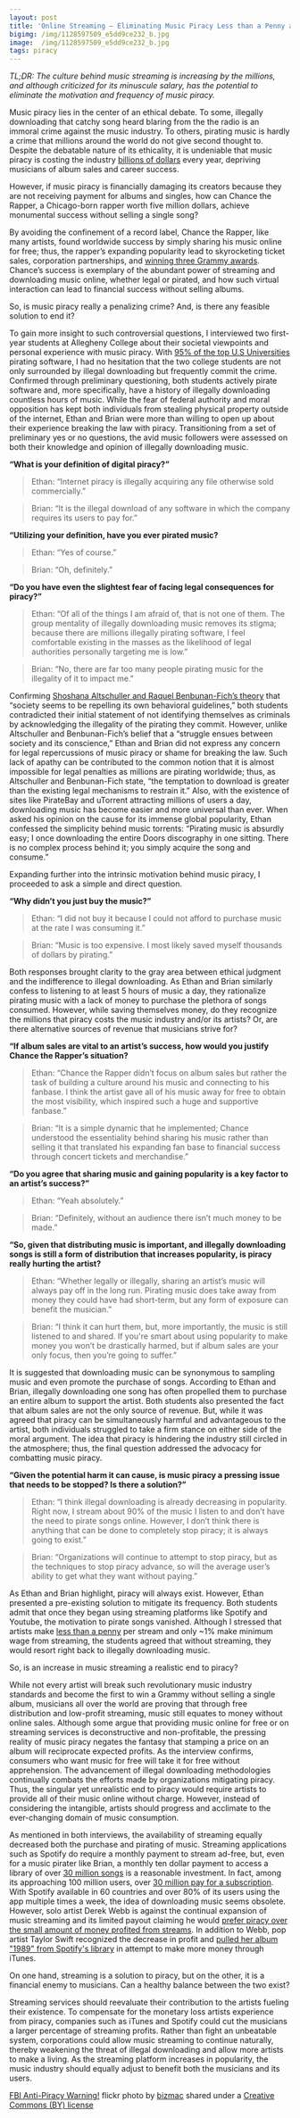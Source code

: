 ```yaml
---
layout: post
title: 'Online Streaming — Eliminating Music Piracy Less than a Penny at a Time'
bigimg: /img/1128597509_e5dd9ce232_b.jpg
image:  /img/1128597509_e5dd9ce232_b.jpg
tags: piracy
---
```

*TL;DR: The culture behind music streaming is increasing by the millions, and although criticized for its minuscule salary, has the potential to eliminate the motivation and frequency of music piracy.*

Music piracy lies in the center of an ethical debate. To some, illegally downloading that catchy song heard blaring from the the radio is an immoral crime against the music industry. To others, pirating music is hardly a crime that millions around the world do not give second thought to. Despite the debatable nature of its ethicality, it is undeniable that music piracy is costing the industry [billions of dollars](http://www.gao.gov/products/GAO-10-423) every year, depriving musicians of album sales and career success.

However, if music piracy is financially damaging its creators because they are not receiving payment for albums and singles, how can Chance the Rapper, a Chicago-born rapper worth five million dollars, achieve monumental success without selling a single song? 

By avoiding the confinement of a record label, Chance the Rapper, like many artists, found worldwide success by simply sharing his music online for free; thus, the rapper’s expanding popularity lead to skyrocketing ticket sales, corporation partnerships, and [winning three Grammy awards](http://www.chicagotribune.com/entertainment/chicagoinc/ct-chance-the-rapper-grammy-awards-20170212-story.html). Chance’s success is exemplary of the abundant power of streaming and downloading music online, whether legal or pirated, and how such virtual interaction can lead to financial success without selling albums. 

So, is music piracy really a penalizing crime? And, is there any feasible solution to end it?

To gain more insight to such controversial questions, I interviewed two first-year students at Allegheny College about their societal viewpoints and personal experience with music piracy. With [95% of the top U.S Universities](https://www.revulytics.com/resources/stat-watch) pirating software, I had no hesitation that the two college students are not only surrounded by illegal downloading but frequently commit the crime. Confirmed through preliminary questioning, both students actively pirate software and, more specifically, have a history of illegally downloading countless hours of music. While the fear of federal authority and moral opposition has kept both individuals from stealing physical property outside of the internet, Ethan and Brian were more than willing to open up about their experience breaking the law with piracy. Transitioning from a set of preliminary yes or no questions, the avid music followers were assessed on both their knowledge and opinion of illegally downloading music. 

**“What is your definition of digital piracy?”**
>Ethan: “Internet piracy is illegally acquiring any file otherwise sold commercially.”

>Brian: “It is the illegal download of any software in which the company requires its users to pay for.”

**“Utilizing your definition, have you ever pirated music?**
>Ethan: “Yes of course.”

>Brian: “Oh, definitely.”

**“Do you have even the slightest fear of facing legal consequences for piracy?”**
>Ethan: “Of all of the things I am afraid of, that is not one of them. The group mentality of illegally downloading music removes its      stigma; because there are millions illegally pirating software, I feel comfortable existing in the masses as the likelihood of legal    authorities personally targeting me is low.”

>Brian: “No, there are far too many people pirating music for the illegality of it to impact me."

Confirming [Shoshana Altschuller and Raquel Benbunan-Fich’s theory](https://link.springer.com/article/10.1007/s10676-008-9179-1) that “society seems to be repelling its own behavioral guidelines,” both students contradicted their initial statement of not identifying themselves as criminals by acknowledging the illegality of the pirating they commit. However, unlike Altschuller and Benbunan-Fich’s belief that a “struggle ensues between society and its conscience,” Ethan and Brian did not express any concern for legal repercussions of music piracy or shame for breaking the law. Such lack of apathy can be contributed to the common notion that it is almost impossible for legal penalties as millions are pirating worldwide; thus, as Altschuller and Benbunan-Fich state, “the temptation to download is greater than the existing legal mechanisms to restrain it.” Also, with the existence of sites like PirateBay and uTorrent attracting millions of users a day, downloading music has become easier and more universal than ever. When asked his opinion on the cause for its immense global popularity, Ethan confessed the simplicity behind music torrents: “Pirating music is absurdly easy; I once downloading the entire Doors discography in one sitting. There is no complex process behind it; you simply acquire the song and consume.”
 
Expanding further into the intrinsic motivation behind music piracy, I proceeded to ask a simple and direct question.

**“Why didn’t you just buy the music?”**
>Ethan: “I did not buy it because I could not afford to purchase music at the rate I was consuming it.”

>Brian: “Music is too expensive. I most likely saved myself thousands of dollars by pirating.” 

Both responses brought clarity to the gray area between ethical judgment and the indifference to illegal downloading. As Ethan and Brian similarly confess to listening to at least 5 hours of music a day, they rationalize pirating music with a lack of money to purchase the plethora of songs consumed. However, while saving themselves money, do they recognize the millions that piracy costs the music industry and/or its artists? Or, are there alternative sources of revenue that musicians strive for?

**“If album sales are vital to an artist’s success, how would you justify Chance the Rapper’s situation?**
>Ethan: “Chance the Rapper didn’t focus on album sales but rather the task of building a culture around his music and connecting to       his fanbase. I think the artist gave all of his music away for free to obtain the most visibility, which inspired such a huge and       supportive fanbase.”

>Brian: “It is a simple dynamic that he implemented; Chance understood the essentiality behind sharing his music rather than selling       it that translated his expanding fan base to financial success through concert tickets and merchandise.”

**“Do you agree that sharing music and gaining popularity is a key factor to an artist’s success?”**
>Ethan: “Yeah absolutely.”

>Brian: “Definitely, without an audience there isn’t much money to be made.”

**“So, given that distributing music is important, and illegally downloading songs is still a form of distribution that increases popularity, is piracy really hurting the artist?**
>Ethan: “Whether legally or illegally, sharing an artist’s music will always pay off in the long run. Pirating music does take away       from money they could have had short-term, but any form of exposure can benefit the musician.”

>Brian: “I think it can hurt them, but, more importantly, the music is still listened to and shared. If you're smart about using popularity to make money you won’t be drastically harmed, but if album sales are your only focus, then you’re going to suffer.” 

It is suggested that downloading music can be synonymous to sampling music and even promote the purchase of songs. According to Ethan and Brian, illegally downloading one song has often propelled them to purchase an entire album to support the artist. Both students also presented the fact that album sales are not the only source of revenue. But, while it was agreed that piracy can be simultaneously harmful and advantageous to the artist, both individuals struggled to take a firm stance on either side of the moral argument. The idea that piracy is hindering the industry still circled in the atmosphere; thus, the final question addressed the advocacy for combatting music piracy.

**“Given the potential harm it can cause, is music piracy a pressing issue that needs to be stopped? Is there a solution?”**
>Ethan: “I think illegal downloading is already decreasing in popularity. Right now, I stream about 90% of the music I listen to and don’t have the need to pirate songs online. However, I don’t think there is anything that can be done to completely stop piracy; it is always going to exist.”

>Brian: “Organizations will continue to attempt to stop piracy, but as the techniques to stop piracy advance, so will the average       user’s ability to get what they want without paying.”

As Ethan and Brian highlight, piracy will always exist. However, Ethan presented a pre-existing solution to mitigate its frequency. Both students admit that once they began using streaming platforms like Spotify and Youtube, the motivation to pirate songs vanished. Although I stressed that artists make [less than a penny](http://www.informationisbeautiful.net/visualizations/how-much-do-music-artists-earn-online-2015-remix/) per stream and only ~1% make minimum wage from streaming, the students agreed that without streaming, they would resort right back to illegally downloading music. 

So, is an increase in music streaming a realistic end to piracy?

While not every artist will break such revolutionary music industry standards and become the first to win a Grammy without selling a single album, musicians all over the world are proving that through free distribution and low-profit streaming, music still equates to money without online sales. Although some argue that providing music online for free or on streaming services is deconstructive and non-profitable, the pressing reality of music piracy negates the fantasy that stamping a price on an album will reciprocate expected profits. As the interview confirms, consumers who want music for free will take it for free without apprehension. The advancement of illegal downloading methodologies continually combats the efforts made by organizations mitigating piracy. Thus, the singular yet unrealistic end to piracy would require artists to provide all of their music online without charge. However, instead of considering the intangible, artists should progress and acclimate to the ever-changing domain of music consumption.

As mentioned in both interviews, the availability of streaming equally decreased both the purchase and pirating of music. Streaming applications such as Spotify do require a monthly payment to stream ad-free, but, even for a music pirater like Brian, a monthly ten dollar payment to access a library of over [30 million songs](http://expandedramblings.com/index.php/spotify-statistics/) is a reasonable investment. In fact, among its approaching 100 million users, over [30 million pay for a subscription](https://www.forbes.com/sites/hughmcintyre/2016/03/21/with-30-million-users-spotify-is-gaining-subscribers-faster-and-faster/#4034555f45c3). With Spotify available in 60 countries and over 80% of its users using the app multiple times a week, the idea of downloading music seems obsolete. However, solo artist Derek Webb is against the continual expansion of music streaming and its limited payout claiming he would [prefer piracy over the small amount of money profited from streams](http://derekwebb.tumblr.com/post/13503899950/giving-it-away-how-free-music-makes-more-than). In addition to Webb, pop artist Taylor Swift recognized the decrease in profit and [pulled her album "1989" from Spotify's library](http://money.cnn.com/2014/11/03/media/taylor-swift-spotify/index.html) in attempt to make more money through iTunes.

On one hand, streaming is a solution to piracy, but on the other, it is a financial enemy to musicians. Can a healthy balance between the two exist?

Streaming services should reevaluate their contribution to the artists fueling their existence. To compensate for the monetary loss artists experience from piracy, companies such as iTunes and Spotify could cut the musicians a larger percentage of streaming profits. Rather than fight an unbeatable system, corporations could allow music streaming to continue naturally, thereby weakening the threat of illegal downloading and allow more artists to make a living. As the streaming platform increases in popularity, the music industry should equally adjust to benefit both the musicians and its users. 

<a title="FBI Anti-Piracy Warning!" href="https://flickr.com/photos/bizmac/1128597509">FBI Anti-Piracy Warning!</a> flickr photo by <a href="https://flickr.com/people/bizmac">bizmac</a> shared under a <a href="https://creativecommons.org/licenses/by/2.0/">Creative Commons (BY) license</a> 
